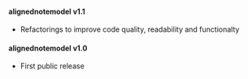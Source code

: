 #### alignednotemodel v1.1
 - Refactorings to improve code quality, readability and functionalty

#### alignednotemodel v1.0
 - First public release
